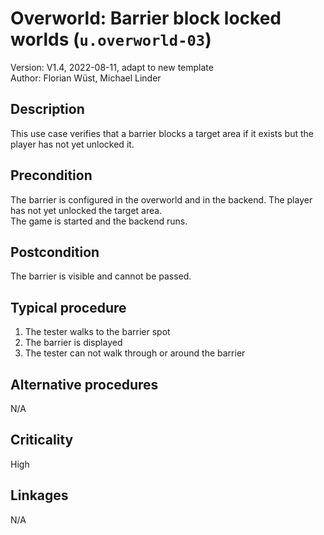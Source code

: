 # Overworld: Barrier block locked worlds (`u.overworld-03`)
 
Version: V1.4, 2022-08-11, adapt to new template \
Author: Florian Wüst, Michael Linder

## Description

This use case verifies that a barrier blocks a target area if it exists but the player has not yet unlocked it.  

## Precondition

The barrier is configured in the overworld and in the backend. The player has not yet unlocked the target area.  
The game is started and the backend runs.

## Postcondition

The barrier is visible and cannot be passed.

## Typical procedure

1. The tester walks to the barrier spot
2. The barrier is displayed
3. The tester can not walk through or around the barrier

## Alternative procedures

N/A

## Criticality

High

## Linkages

N/A

